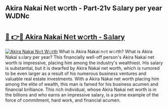 ## Akira Nakai N𝚎t w𝚘rth - Part-21v S𝚊lary per year WJDNc

# <h2><a href="http://gc3k07.nevu.top/?p=Akira+Nakai">🔗 👉🔴 Akira Nakai N𝚎t w𝚘rth - S𝚊lary</a></h2>

[![Akira Nakai N𝚎t W𝚘rth](https://i.imgur.com/Oavwk0R.jpeg)](http://gc3k07.nevu.top/?p=Akira+Nakai)
What is Akira Nakai n𝚎t w𝚘rth? What is Akira Nakai s𝚊lary per year?
This financially well-off person's Akira Nakai net worth is impressive, placing him among the industry's wealthiest. His salary is substantial, but it is dwarfed by Akira Nakai net worth, which is rumored to be even larger as a result of his numerous business ventures and valuable real estate investments. With a Akira Nakai net worth placing him among the elite of wealth, this man is famed for his business acumen and financial brilliance. This rich individual, whose Akira Nakai net worth is in the billions and who earns an impressive salary, is a prime example of the force of commitment, hard work, and financial acumen.
